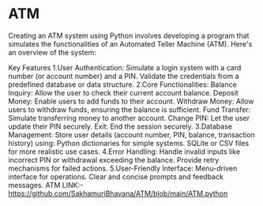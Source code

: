 # ATM
Creating an ATM system using Python involves developing a program that simulates the functionalities of an Automated Teller Machine (ATM). Here's an overview of the system:

Key Features
1.User Authentication:
Simulate a login system with a card number (or account number) and a PIN.
Validate the credentials from a predefined database or data structure.
2.Core Functionalities:
Balance Inquiry: Allow the user to check their current account balance.
Deposit Money: Enable users to add funds to their account.
Withdraw Money: Allow users to withdraw funds, ensuring the balance is sufficient.
Fund Transfer: Simulate transferring money to another account.
Change PIN: Let the user update their PIN securely.
Exit: End the session securely.
3.Database Management:
Store user details (account number, PIN, balance, transaction history) using:
Python dictionaries for simple systems.
SQLite or CSV files for more realistic use cases.
4.Error Handling:
Handle invalid inputs like incorrect PIN or withdrawal exceeding the balance.
Provide retry mechanisms for failed actions.
5.User-Friendly Interface:
Menu-driven interface for operations.
Clear and concise prompts and feedback messages.
ATM LINK:-https://github.com/SakhamuriBhavana/ATM/blob/main/ATM.python

